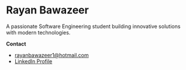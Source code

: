 # **Rayan Bawazeer**

A passionate Software Engineering student building innovative solutions with modern technologies.

**Contact** 
- [rayanbawazeer1@hotmail.com](mailto:rayanbawazeer1@hotmail.com)  
- [LinkedIn Profile](https://linkedin.com/in/rayansb1)
